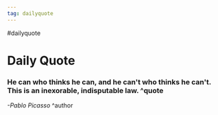 ```yaml
---
tag: dailyquote
---
```


#dailyquote

# Daily Quote

### He can who thinks he can, and he can't who thinks he can't. This is an inexorable, indisputable law. ^quote
*-Pablo Picasso* ^author
